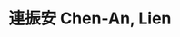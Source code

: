 ---
chinese_name: 連振安
english_name: Chen-An, Lien
title: 連振安 Chen-An, Lien
id: chenanlien
collection: members
position: Part-time Research Assistant
type: part-time research assistant
department: 123
image_path: https://source.unsplash.com/collection/139386/600x600?a=.png
photo: pt_ra/bio-photo.jpg
blurb: 123
---